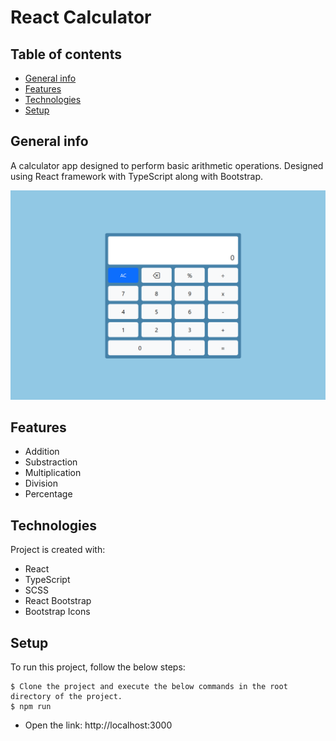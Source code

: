 # React Calculator
## Table of contents
* [General info](#general-info)
* [Features](#features)
* [Technologies](#technologies)
* [Setup](#setup)

## General info
A calculator app designed to perform basic arithmetic operations. Designed using React framework with TypeScript along with Bootstrap.

![](https://github.com/jsmathews/calculator/blob/master/calculator.PNG)

## Features
- Addition
- Substraction
- Multiplication
- Division
- Percentage

## Technologies
Project is created with:
* React
* TypeScript
* SCSS
* React Bootstrap
* Bootstrap Icons
	
## Setup
To run this project, follow the below steps:

```
$ Clone the project and execute the below commands in the root directory of the project.
$ npm run
```
* Open the link: http://localhost:3000
